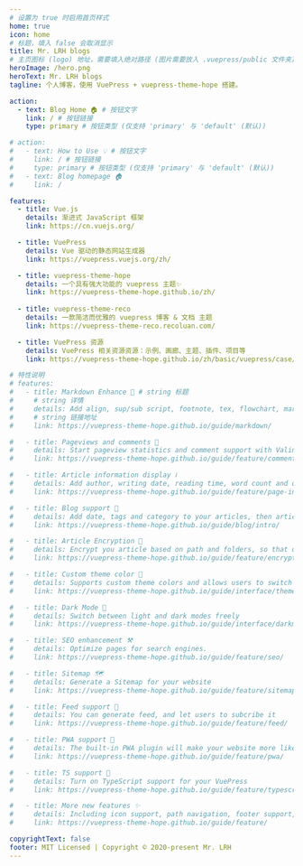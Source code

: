 ```yaml
---
# 设置为 true 时启用首页样式
home: true
icon: home
# 标题，填入 false 会取消显示
title: Mr. LRH blogs
# 主页图标 (logo) 地址，需要填入绝对路径 (图片需要放入 .vuepress/public 文件夹)
heroImage: /hero.png
heroText: Mr. LRH blogs
tagline: 个人博客，使用 VuePress + vuepress-theme-hope 搭建。

action:
  - text: Blog Home 🏠 # 按钮文字
    link: / # 按钮链接
    type: primary # 按钮类型 (仅支持 'primary' 与 'default' (默认))

# action:
#   - text: How to Use 💡 # 按钮文字
#     link: / # 按钮链接
#     type: primary # 按钮类型 (仅支持 'primary' 与 'default' (默认))
#   - text: Blog homepage 🏠
#     link: /

features:
  - title: Vue.js
    details: 渐进式 JavaScript 框架
    link: https://cn.vuejs.org/

  - title: VuePress
    details: Vue 驱动的静态网站生成器
    link: https://vuepress.vuejs.org/zh/

  - title: vuepress-theme-hope
    details: 一个具有强大功能的 vuepress 主题✨
    link: https://vuepress-theme-hope.github.io/zh/
  
  - title: vuepress-theme-reco
    details: 一款简洁而优雅的 vuepress 博客 & 文档 主题
    link: https://vuepress-theme-reco.recoluan.com/

  - title: VuePress 资源
    details: VuePress 相关资源资源：示例、画廊、主题、插件、项目等
    link: https://vuepress-theme-hope.github.io/zh/basic/vuepress/case/

# 特性说明
# features:
#   - title: Markdown Enhance 🧰 # string 标题
#     # string 详情
#     details: Add align, sup/sub script, footnote, tex, flowchart, mark and presentation support in markdown
#     # string 链接地址
#     link: https://vuepress-theme-hope.github.io/guide/markdown/

#   - title: Pageviews and comments 💬
#     details: Start pageview statistics and comment support with Valine and Vssue
#     link: https://vuepress-theme-hope.github.io/guide/feature/comment/

#   - title: Article information display ℹ
#     details: Add author, writing date, reading time, word count and other information to your article
#     link: https://vuepress-theme-hope.github.io/guide/feature/page-info/

#   - title: Blog support 📝
#     details: Add date, tags and category to your articles, then article, tag, category and timeline list will be auto generated
#     link: https://vuepress-theme-hope.github.io/guide/blog/intro/

#   - title: Article Encryption 🔐
#     details: Encrypt you article based on path and folders, so that only the one you want could see them
#     link: https://vuepress-theme-hope.github.io/guide/feature/encrypt/

#   - title: Custom theme color 🎨
#     details: Supports custom theme colors and allows users to switch between preset theme colors
#     link: https://vuepress-theme-hope.github.io/guide/interface/theme-color/

#   - title: Dark Mode 🌙
#     details: Switch between light and dark modes freely
#     link: https://vuepress-theme-hope.github.io/guide/interface/darkmode/

#   - title: SEO enhancement ⚒
#     details: Optimize pages for search engines.
#     link: https://vuepress-theme-hope.github.io/guide/feature/seo/

#   - title: Sitemap 🗺
#     details: Generate a Sitemap for your website
#     link: https://vuepress-theme-hope.github.io/guide/feature/sitemap/

#   - title: Feed support 📡
#     details: You can generate feed, and let users to subcribe it
#     link: https://vuepress-theme-hope.github.io/guide/feature/feed/

#   - title: PWA support 📲
#     details: The built-in PWA plugin will make your website more like an APP.
#     link: https://vuepress-theme-hope.github.io/guide/feature/pwa/

#   - title: TS support 🔧
#     details: Turn on TypeScript support for your VuePress
#     link: https://vuepress-theme-hope.github.io/guide/feature/typescript/

#   - title: More new features ✨
#     details: Including icon support, path navigation, footer support, fullscreen button, blog homepage, etc.
#     link: https://vuepress-theme-hope.github.io/guide/feature/

copyrightText: false
footer: MIT Licensed | Copyright © 2020-present Mr. LRH
---
```


<!-- This is an example of a normal homepage. You can place your main content here.

For related descriptions of configuration items, please see [Home Page Layout Configuration](https://vuepress-theme-hope.github.io/guide/layout/home/). -->
